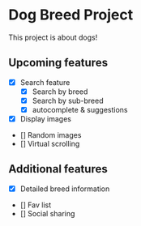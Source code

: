 # Dog Breed Project
This project is about dogs!

## Upcoming features
- [x] Search feature
  - [x] Search by breed
  - [x] Search by sub-breed
  - [x] autocomplete & suggestions
- [x] Display images
- [] Random images
- [] Virtual scrolling

## Additional features
- [x] Detailed breed information
- [] Fav list
- [] Social sharing
